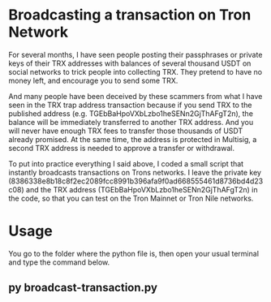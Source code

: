# Broadcasting a transaction on Tron Network

For several months, I have seen people posting their passphrases or private keys of their TRX addresses with balances of several thousand USDT on social networks to trick people into collecting TRX. They pretend to have no money left, and encourage you to send some TRX.

And many people have been deceived by these scammers from what I have seen in the TRX trap address transaction because if you send TRX to the published address (e.g. TGEbBaHpoVXbLzbo1heSENn2GjThAFgT2n), the balance will be immediately transferred to another TRX address. And you will never have enough TRX fees to transfer those thousands of USDT already promised. At the same time, the address is protected in Multisig, a second TRX address is needed to approve a transfer or withdrawal.

To put into practice everything I said above, I coded a small script that instantly broadcasts transactions on Trons networks. 
I leave the private key (8386338e8b18c8f2ec2089fcc8991b396afa9f0ad668555461d8736bd4d23c08) and the TRX address (TGEbBaHpoVXbLzbo1heSENn2GjThAFgT2n) in the code, so that you can test on the Tron Mainnet or Tron Nile networks.

# Usage

You go to the folder where the python file is, then open your usual terminal and type the command below.

## py broadcast-transaction.py
